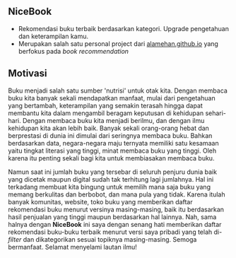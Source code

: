 ## NiceBook

- Rekomendasi buku terbaik berdasarkan kategori. Upgrade pengetahuan dan keterampilan kamu.<br>
- Merupakan salah satu personal project dari [alamehan.github.io](https://alamehan.github.io/) yang berfokus pada _book recommendation_

## Motivasi 

Buku menjadi salah satu sumber 'nutrisi' untuk otak kita. Dengan membaca buku kita banyak sekali mendapatkan manfaat, mulai dari pengetahuan yang bertambah, keterampilan yang semakin terasah hingga dapat membantu kita dalam mengambil beragam keputusan di kehidupan sehari-hari. Dengan membaca buku kita menjadi berilmu, dan dengan ilmu kehidupan kita akan lebih baik. Banyak sekali orang-orang hebat dan berprestasi di dunia ini dimulai dari seringnya membaca buku. Bahkan berdasarkan data, negara-negara maju ternyata memiliki satu kesamaan yaitu tingkat literasi yang tinggi, minat membaca buku yang tinggi. Oleh karena itu penting sekali bagi kita untuk membiasakan membaca buku.

Namun saat ini jumlah buku yang tersebar di seluruh penjuru dunia baik yang dicetak maupun digital sudah tak terhitung lagi jumlahnya. Hal ini terkadang membuat kita bingung untuk memilih mana saja buku yang memang berkulitas dan berbobot, dan mana pula yang tidak. Karena itulah banyak komunitas, website, toko buku yang memberikan daftar rekomendasi buku menurut versinya masing-masing, baik itu berdasarkan hasil penjualan yang tinggi maupun berdasarkan hal lainnya. Nah, sama halnya dengan **NiceBook** ini saya dengan senang hati memberikan daftar rekomendasi buku-buku terbaik menurut versi saya pribadi yang telah di-_filter_ dan dikategorikan sesuai topiknya masing-masing. Semoga bermanfaat. Selamat menyelami lautan ilmu!
